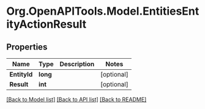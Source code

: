 # Org.OpenAPITools.Model.EntitiesEntityActionResult

## Properties

Name | Type | Description | Notes
------------ | ------------- | ------------- | -------------
**EntityId** | **long** |  | [optional] 
**Result** | **int** |  | [optional] 

[[Back to Model list]](../README.md#documentation-for-models) [[Back to API list]](../README.md#documentation-for-api-endpoints) [[Back to README]](../README.md)

